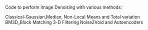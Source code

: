 Code to perform Image Denoising with various methods:


Classical-Gaussian,Median, Non-Local Means and Total variation
BM3D_Block Matching 3-D Filtering
Noise2Void and Autoencoders
